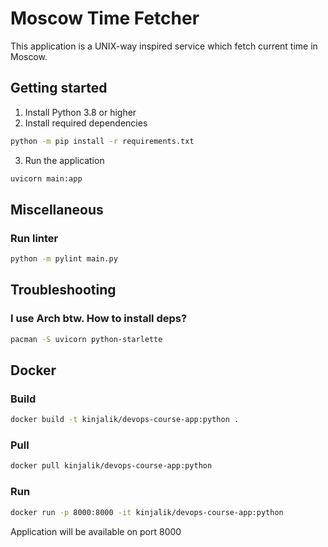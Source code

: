 # Moscow Time Fetcher

This application is a UNIX-way inspired service which fetch current time in Moscow.

## Getting started
1. Install Python 3.8 or higher
2. Install required dependencies
```bash
python -m pip install -r requirements.txt
```
3. Run the application
```bash
uvicorn main:app
```

## Miscellaneous
### Run linter
```bash
python -m pylint main.py
```

## Troubleshooting
### I use Arch btw. How to install deps?
```bash
pacman -S uvicorn python-starlette
```

## Docker
### Build
```bash
docker build -t kinjalik/devops-course-app:python .
```

### Pull
```bash
docker pull kinjalik/devops-course-app:python
```

### Run
```bash
docker run -p 8000:8000 -it kinjalik/devops-course-app:python
```
Application will be available on port 8000